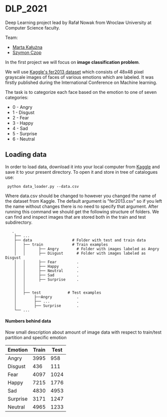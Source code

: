 # DLP_2021
Deep Learning project lead by Rafał Nowak from Wroclaw University at Computer Science faculty.

Team: 

* [Marta Kałużna](https://github.com/mkaluzna)
* [Szymon Czop](https://github.com/szymonczop) 

In the first project we will focus on __image classification problem__. 

We will use [Kaggle's fer2013 dataset](https://www.kaggle.com/c/challenges-in-representation-learning-facial-expression-recognition-challenge/data)
which consists of 48x48 pixel grayscale images of faces of various emotions which are labeled. It was firstly published during the International Conference on Machine learning.

The task is to categorize each face based on the emotion to one of seven categories:

* 0 - Angry
* 1 - Disgust 
* 2 - Fear 
* 3 - Happy
* 4 - Sad
* 5 - Surprise 
* 6 - Neutral  

## Loading data 
In order to load data, download it into your local computer from [Kaggle](https://www.kaggle.com/c/challenges-in-representation-learning-facial-expression-recognition-challenge/data)
and save it to your present directory. To open it and store in tree of catalogues use:

``` python data_loader.py --data.csv```

Where data.csv should be changed to however you changed the name of the dataset from Kaggle.
The default argument is "fer2013.csv" so if you left the name without changes there is no need to specify that argument.
After running this command we should get the following structure of folders.
We can find and inspect images that are stored both in the train and test subdirectory.

```
   .
    ├── ...
    ├── data                  # Folder with test and train data   
    │   ├── train             # Train examples 
    │   │      ├── Angry        # Folder with images labeled as Angry
    │   │      ├── Disgust      # Folder with images labeled as Disgust
    │   │      ├── Fear         .  
    │   │      ├── Happy        .
    │   │      ├── Neutral      .
    │   │      ├── Sad          .
    │   │      ├── Surprise     .
    │   │      
    │   │        
    │   ├── test            # Test examples 
    │        ├──Angry           .
    │        ├── ...            .
    │        ├── Surprise       .  
    └── ...
```
#### Numbers behind data
Now small description about amount of image data with respect to train/test partition and specific emotion 

Emotion | Train| Test
------------ | ------------- | -------------
Angry | 3995 | 958
Disgust | 436| 111
Fear | 4097 | 1024
Happy | 7215 | 1776
Sad | 4830 | 4953
Surprise | 3171 | 1247
Neutral |4965 | 1233